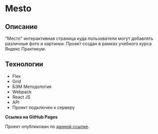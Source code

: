 # Mesto

## Описание

"Место" интерактивная страница куда пользователи могут добавлять различные фото и картинки. Проект создан в рамках учебного курса Яндекс Практикум.

## Технологии

- Flex
- Grid
- БЭМ Методология
- Webpack
- React JS
- API
- Проект подключен к серверу

**Ссылка на GitHub Pages**

Проект опубликован по [данной ссылке]().
